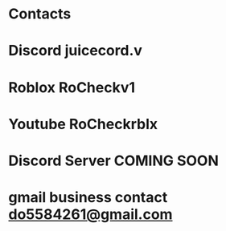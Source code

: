 # Contacts

# Discord juicecord.v
 
# Roblox RoCheckv1

# Youtube RoCheckrblx

# Discord Server COMING SOON

# gmail business contact do5584261@gmail.com
